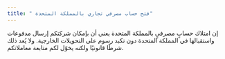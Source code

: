 ```yaml
---
title: " فتح حساب مصرفي تجاري بالمملكة المتحدة"
---
```

إن امتلاك حسابٍ مصرفيٍ بالمملكة المتحدة يعني أن بإمكان شركتكم إرسال مدفوعات واستقبالها في المملكة المتحدة دون تكبد رسوم على التحويلات الخارجية. ولا يُعد ذلك شرطًا قانونيًا ولكنه يخوّل لكم متابعة معاملاتكم.
